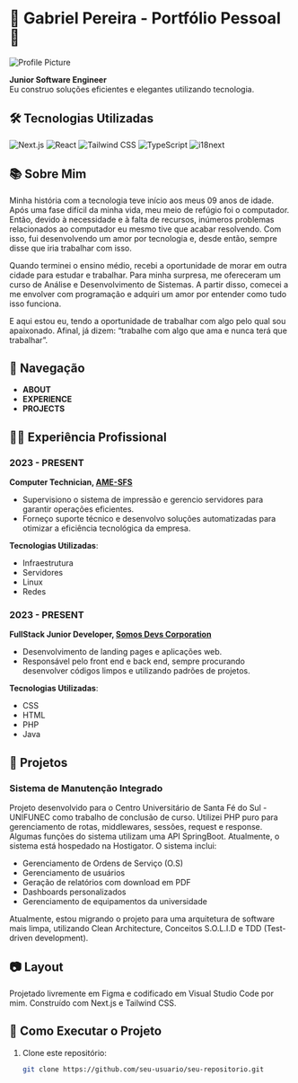 # 🌟 Gabriel Pereira - Portfólio Pessoal 🌟

![Profile Picture](https://avatars.githubusercontent.com/u/your-profile-picture)

**Junior Software Engineer**  
Eu construo soluções eficientes e elegantes utilizando tecnologia.

## 🛠️ Tecnologias Utilizadas

![Next.js](https://img.shields.io/badge/Next.js-black?style=for-the-badge&logo=next.js) ![React](https://img.shields.io/badge/React-blue?style=for-the-badge&logo=react) ![Tailwind CSS](https://img.shields.io/badge/Tailwind%20CSS-38B2AC?style=for-the-badge&logo=tailwind-css) ![TypeScript](https://img.shields.io/badge/TypeScript-blue?style=for-the-badge&logo=typescript) ![i18next](https://img.shields.io/badge/i18next-26A69A?style=for-the-badge&logo=i18next)

## 📚 Sobre Mim

Minha história com a tecnologia teve início aos meus 09 anos de idade. Após uma fase difícil da minha vida, meu meio de refúgio foi o computador. Então, devido à necessidade e à falta de recursos, inúmeros problemas relacionados ao computador eu mesmo tive que acabar resolvendo. Com isso, fui desenvolvendo um amor por tecnologia e, desde então, sempre disse que iria trabalhar com isso.

Quando terminei o ensino médio, recebi a oportunidade de morar em outra cidade para estudar e trabalhar. Para minha surpresa, me ofereceram um curso de Análise e Desenvolvimento de Sistemas. A partir disso, comecei a me envolver com programação e adquiri um amor por entender como tudo isso funciona.

E aqui estou eu, tendo a oportunidade de trabalhar com algo pelo qual sou apaixonado. Afinal, já dizem: “trabalhe com algo que ama e nunca terá que trabalhar”.

## 🌟 Navegação

- **ABOUT**
- **EXPERIENCE**
- **PROJECTS**

## 🧑‍💻 Experiência Profissional

### 2023 - PRESENT
**Computer Technician, [AME-SFS](https://ame-sfs.com)**
- Supervisiono o sistema de impressão e gerencio servidores para garantir operações eficientes.
- Forneço suporte técnico e desenvolvo soluções automatizadas para otimizar a eficiência tecnológica da empresa.

**Tecnologias Utilizadas**:
- Infraestrutura
- Servidores
- Linux
- Redes

### 2023 - PRESENT
**FullStack Junior Developer, [Somos Devs Corporation](https://somosdevscorp.com)**
- Desenvolvimento de landing pages e aplicações web.
- Responsável pelo front end e back end, sempre procurando desenvolver códigos limpos e utilizando padrões de projetos.

**Tecnologias Utilizadas**:
- CSS
- HTML
- PHP
- Java

## 🚀 Projetos

### Sistema de Manutenção Integrado
Projeto desenvolvido para o Centro Universitário de Santa Fé do Sul - UNIFUNEC como trabalho de conclusão de curso. Utilizei PHP puro para gerenciamento de rotas, middlewares, sessões, request e response. Algumas funções do sistema utilizam uma API SpringBoot. Atualmente, o sistema está hospedado na Hostigator. O sistema inclui:

- Gerenciamento de Ordens de Serviço (O.S)
- Gerenciamento de usuários
- Geração de relatórios com download em PDF
- Dashboards personalizados
- Gerenciamento de equipamentos da universidade

Atualmente, estou migrando o projeto para uma arquitetura de software mais limpa, utilizando Clean Architecture, Conceitos S.O.L.I.D e TDD (Test-driven development).

## 📷 Layout

Projetado livremente em Figma e codificado em Visual Studio Code por mim. Construído com Next.js e Tailwind CSS.

## 🔧 Como Executar o Projeto

1. Clone este repositório:
   ```sh
   git clone https://github.com/seu-usuario/seu-repositorio.git
